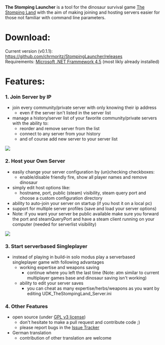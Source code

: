 **The Stomping Launcher** is a tool for the dinosaur survival game [The Stomping Land](http://www.thestompingland.com/) with the aim of making joining and hosting servers easier for those not familiar with command line parameters.

# Download: 

Current version (v0.1.1): https://github.com/chrmoritz/StompingLauncher/releases  
Requirements: [Microsoft .NET Frammework 4.5](http://www.microsoft.com/en-US/download/details.aspx?id=30653) (most likly already installed)

# Features:

### 1. Join Server by IP
* join every community/private server with only knowing their ip address
  * even if the server isn't listed in the server list
* manage a history/server list of your favorite community/private servers with the ability to:
  * reorder and remove server from the list
  * connect to any server from your history
  * and of course add new server to your server list

![](https://github.com/chrmoritz/StompingLauncher/releases/download/0.1/sll2.png)


### 2. Host your Own Server
* easily change your server configuration by (un)checking checkboxes:
  * enable/disable friendly fire, show all player names and remove dinosaur
* simply edit host options like:
  * hostname, port, public (steam) visibility, steam query port and choose a custom configuration directory
* ability to auto-join your server on startup (if you host it on a local pc)
* support for multiple server profiles (save and load your server options)
* Note: if you want your server be public available make sure you forward the port and steamQueryPort and have a steam client running on your computer (needed for serverlist visibility)

![](https://github.com/chrmoritz/StompingLauncher/releases/download/0.1/sll1.png)

### 3. Start serverbased Singleplayer
* instead of playing in build-in solo modus play a serverbased singleplayer game with following advantages
  * working expertise and weapons saving
    * continue where you left the last time (Note: atm similar to current multiplayer games base and dinosaur saving isn't working)
  * ability to edit your server saves
    * you can cheat as many expertise/herbs/weapons as you want by editing UDK_TheStompingLand_Server.ini

### 4. Other Features
* open source (under [GPL v3 license](LICENCE.txt))
  * don't hesitate to make a pull request and contribute code ;)
  * please report bugs in the [Issue Tracker](https://github.com/chrmoritz/StompingLauncher/issues)
* German translation
  * contribution of other translation are welcome 
